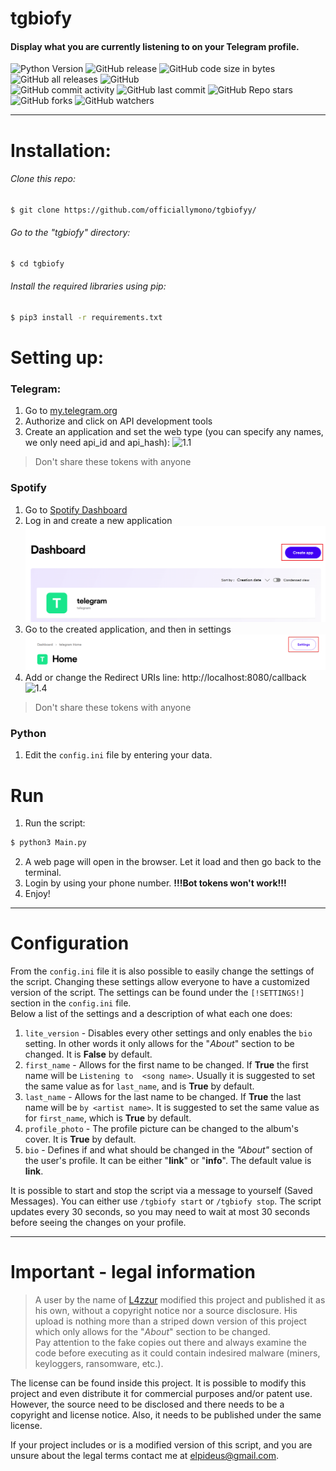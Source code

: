 # tgbiofy

#### Display what you are currently listening to on your Telegram profile.

![Python Version](https://img.shields.io/badge/Python-v3.11-informational?style=for-the-badge&logo=python)
![GitHub release ](https://img.shields.io/github/v/release/elpideus/tgbiofy?include_prereleases&style=for-the-badge&logo=github)
![GitHub code size in bytes](https://img.shields.io/github/languages/code-size/elpideus/tgbiofy?style=for-the-badge&logo=github)
![GitHub all releases](https://img.shields.io/github/downloads/elpideus/tgbiofy/total?style=for-the-badge&logo=github)
![GitHub](https://img.shields.io/github/license/elpideus/tgbiofy?style=for-the-badge)\
![GitHub commit activity](https://img.shields.io/github/commit-activity/y/elpideus/tgbiofy?style=for-the-badge&label=Updates%20Frequency)
![GitHub last commit](https://img.shields.io/github/last-commit/elpideus/tgbiofy?style=for-the-badge&label=Updated)
![GitHub Repo stars](https://img.shields.io/github/stars/elpideus/tgbiofy?label=Stars&style=for-the-badge&logo=github)
![GitHub forks](https://img.shields.io/github/forks/elpideus/tgbiofy?label=Forks&style=for-the-badge&logo=github)
![GitHub watchers](https://img.shields.io/github/watchers/elpideus/tgbiofy?label=Watchers&style=for-the-badge&logo=github)

---

# Installation:

###### Clone this repo:
```bash
$ git clone https://github.com/officiallymono/tgbiofyy/
```

###### Go to the "tgbiofy" directory:
```bash
$ cd tgbiofy
```

###### Install the required libraries using pip:
```bash
$ pip3 install -r requirements.txt
``` 

# Setting up:

### Telegram:

1. Go to [my.telegram.org](https://my.telegram.org/)
2. Authorize and click on API development tools
3. Create an application and set the web type (you can specify any names, we only need api_id and api_hash):
![1.1](https://github.com/L4zzur/spotify-to-telegram/raw/main/img/2.png)
> Don't share these tokens with anyone

### Spotify
1. Go to [Spotify Dashboard](https://developer.spotify.com/dashboard/)
2. Log in and create a new application 
![1.2](https://github.com/L4zzur/spotify-to-telegram/raw/main/img/3.png)
3. Go to the created application, and then in settings
![1.3](https://github.com/L4zzur/spotify-to-telegram/blob/main/img/4.png)
4. Add or change the Redirect URIs line: http://localhost:8080/callback
![1.4](https://i.ibb.co/phHsr5f/redirecturis.png)
>  Don't share these tokens with anyone

### Python
1. Edit the `config.ini` file by entering your data.

# Run
1. Run the script:
```bash
$ python3 Main.py
```
2. A web page will open in the browser. Let it load and then go back to the terminal.
3. Login by using your phone number. **!!!Bot tokens won't work!!!**
4. Enjoy!

---

# Configuration

From the `config.ini` file it is also possible to easily change the settings of the script. Changing these settings 
allow everyone to have a customized version of the script. The settings can be found under the `[!SETTINGS!]` section 
in the `config.ini` file.\
Below a list of the settings and a description of what each one does:
1. `lite_version` - Disables every other settings and only enables the `bio` setting. In other words it only allows for
the "_About_" section to be changed. It is **False** by default.
2. `first_name` - Allows for the first name to be changed. If **True** the first name will be `Listening to 
<song name>`. Usually it is suggested to set the same value as for `last_name`, and is **True** by default.
3. `last_name` - Allows for the last name to be changed. If **True** the last name will be `by <artist name>`. It is 
suggested to set the same value as for `first_name`, which is **True** by default.
4. `profile_photo` - The profile picture can be changed to the album's cover. It is **True** by default.
5. `bio` - Defines if and what should be changed in the _"About"_ section of the user's profile. It can be either
"**link**" or "**info**". The default value is **link**. 

It is possible to start and stop the script via a message to yourself (Saved Messages). You can either use 
`/tgbiofy start` or `/tgbiofy stop`. The script updates every 30 seconds, so you may need to wait at most 30 seconds 
before seeing the changes on your profile.

---

# Important - legal information

> A user by the name of [L4zzur](https://github.com/L4zzur) modified this project and published it as his own, without a
copyright notice nor a source disclosure. His upload is nothing more than a striped down version of this project which 
only allows for the "_About_" section to be changed.\
Pay attention to the fake copies out there and always examine the code before executing as it could contain indesired
malware (miners, keyloggers, ransomware, etc.). 

The license can be found inside this project. It is possible to modify this project and even distribute it for 
commercial purposes and/or patent use. However, the source need to be disclosed and there needs to be a copyright and 
license notice. Also, it needs to be published under the same license.

If your project includes or is a modified version of this script, and you are unsure about the legal terms contact me at
[elpideus@gmail.com](mailto:elpideus@gmail.com).
